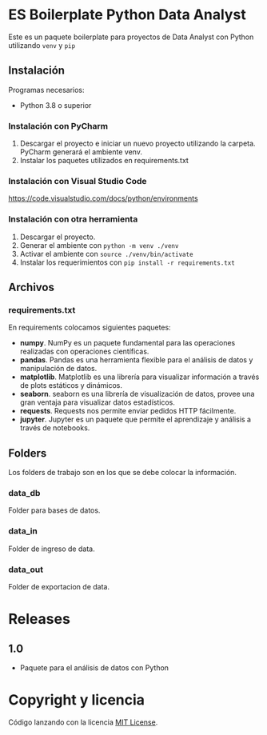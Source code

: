 # ES Boilerplate Python Data Analyst

Este es un paquete boilerplate para proyectos de Data Analyst con Python utilizando `venv` y `pip`

## Instalación

Programas necesarios:

- Python 3.8 o superior

### Instalación con PyCharm

1. Descargar el proyecto e iniciar un nuevo proyecto utilizando la carpeta. PyCharm generará el ambiente venv.
2. Instalar los paquetes utilizados en requirements.txt

### Instalación con Visual Studio Code

https://code.visualstudio.com/docs/python/environments

### Instalación con otra herramienta

1. Descargar el proyecto.
2. Generar el ambiente con `python -m venv ./venv`
3. Activar el ambiente con `source ./venv/bin/activate`
4. Instalar los requerimientos con `pip install -r requirements.txt`

## Archivos

### requirements.txt

En requirements colocamos siguientes paquetes:

- **numpy**. NumPy es un paquete fundamental para las operaciones realizadas con operaciones científicas.
- **pandas**. Pandas es una herramienta flexible para el análisis de datos y manipulación de datos.
- **matplotlib**. Matplotlib es una librería para visualizar información a través de plots estáticos y dinámicos.
- **seaborn**. seaborn es una librería de visualización de datos, provee una gran ventaja para visualizar datos
  estadísticos.
- **requests**. Requests nos permite enviar pedidos HTTP fácilmente.
- **jupyter**. Jupyter es un paquete que permite el aprendizaje y análisis a través de notebooks.

## Folders

Los folders de trabajo son en los que se debe colocar la información.

### data_db

Folder para bases de datos.

### data_in

Folder de ingreso de data.

### data_out

Folder de exportacion de data.

# Releases

## 1.0

- Paquete para el análisis de datos con Python

# Copyright y licencia

Código lanzando con la
licencia [MIT License](https://github.com/renesilva/ES-Data-Analytics-Boilerplate/blob/master/LICENCSE).